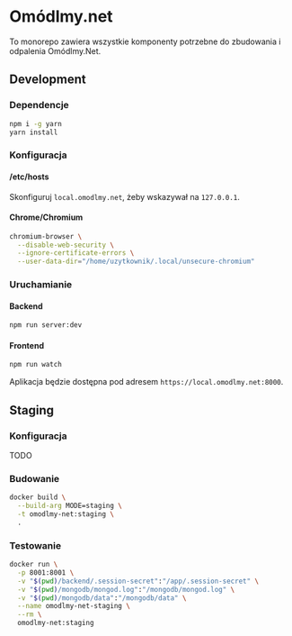 # Omódlmy.net

To monorepo zawiera wszystkie komponenty potrzebne do zbudowania i odpalenia Omódlmy.Net.

## Development

### Dependencje

```sh
npm i -g yarn
yarn install
```

### Konfiguracja

#### /etc/hosts

Skonfiguruj `local.omodlmy.net`, żeby wskazywał na `127.0.0.1`.

#### Chrome/Chromium

```sh
chromium-browser \
  --disable-web-security \
  --ignore-certificate-errors \
  --user-data-dir="/home/uzytkownik/.local/unsecure-chromium"
```

### Uruchamianie

#### Backend

```sh
npm run server:dev
```

#### Frontend

```sh
npm run watch
```

Aplikacja będzie dostępna pod adresem `https://local.omodlmy.net:8000`.

## Staging

### Konfiguracja

TODO

### Budowanie

```sh
docker build \
  --build-arg MODE=staging \
  -t omodlmy-net:staging \
  .
```

### Testowanie

```sh
docker run \
  -p 8001:8001 \
  -v "$(pwd)/backend/.session-secret":"/app/.session-secret" \
  -v "$(pwd)/mongodb/mongod.log":"/mongodb/mongod.log" \
  -v "$(pwd)/mongodb/data":"/mongodb/data" \
  --name omodlmy-net-staging \
  --rm \
  omodlmy-net:staging
```
